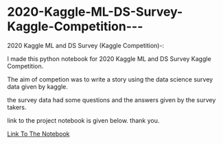 # 2020-Kaggle-ML-DS-Survey-Kaggle-Competition---
2020 Kaggle ML and DS Survey (Kaggle Competition)-: 

I made this python notebook for 2020 Kaggle ML and DS Survey Kaggle Competition.

The aim of competion was to write a story using the data science survey data given by kaggle.

the survey data had some questions and the answers given by the survey takers.

link to the project notebook is given below. thank you.

[Link To The Notebook](https://www.kaggle.com/kamleshshimpi78/university-degree-structure-story-ml-ds-survey?scriptVersionId=49074818)

